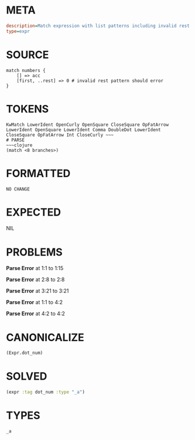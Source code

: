 # META
~~~ini
description=Match expression with list patterns including invalid rest pattern
type=expr
~~~
# SOURCE
~~~roc
match numbers {
    [] => acc
    [first, ..rest] => 0 # invalid rest pattern should error
}
~~~
# TOKENS
~~~text
KwMatch LowerIdent OpenCurly OpenSquare CloseSquare OpFatArrow LowerIdent OpenSquare LowerIdent Comma DoubleDot LowerIdent CloseSquare OpFatArrow Int CloseCurly ~~~
# PARSE
~~~clojure
(match <8 branches>)
~~~
# FORMATTED
~~~roc
NO CHANGE
~~~
# EXPECTED
NIL
# PROBLEMS
**Parse Error**
at 1:1 to 1:15

**Parse Error**
at 2:8 to 2:8

**Parse Error**
at 3:21 to 3:21

**Parse Error**
at 1:1 to 4:2

**Parse Error**
at 4:2 to 4:2

# CANONICALIZE
~~~clojure
(Expr.dot_num)
~~~
# SOLVED
~~~clojure
(expr :tag dot_num :type "_a")
~~~
# TYPES
~~~roc
_a
~~~
